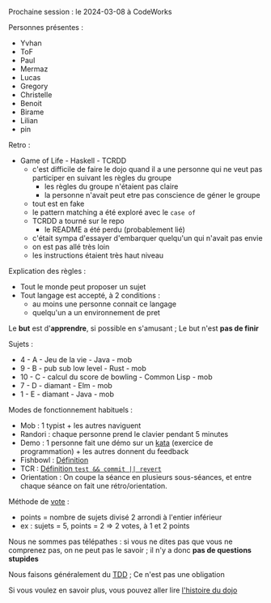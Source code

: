 Prochaine session : le 2024-03-08 à CodeWorks

Personnes présentes :
- Yvhan
- ToF
- Paul
- Mermaz
- Lucas
- Gregory
- Christelle
- Benoit
- Birame
- Lilian
- pin

Retro :
- Game of Life - Haskell - TCRDD
  - c'est difficile de faire le dojo quand il a une personne qui ne veut pas participer en suivant les règles du groupe
    - les règles du groupe n'étaient pas claire
    - la personne n'avait peut etre pas conscience de géner le groupe
  - tout est en fake
  - le pattern matching a été exploré avec le `case of`
  - TCRDD a tourné sur le repo
    - le README a été perdu (probablement lié)
  - c'était sympa d'essayer d'embarquer quelqu'un qui n'avait pas envie
  - on est pas allé très loin
  - les instructions étaient très haut niveau

Explication des règles :
- Tout le monde peut proposer un sujet
- Tout langage est accepté, à 2 conditions :
  - au moins une personne connait ce langage
  - quelqu'un a un environnement de pret

Le **but** est d'**apprendre**, si possible en s'amusant ;
Le but n'est **pas de finir**

Sujets :
- 4 - A - Jeu de la vie - Java - mob
- 9 - B - pub sub low level - Rust - mob
- 10 - C - calcul du score de bowling - Common Lisp - mob
- 7 - D - diamant - Elm - mob
- 1 - E - diamant - Java - mob

Modes de fonctionnement habituels :
- Mob : 1 typist + les autres naviguent
- Randori : chaque personne prend le clavier pendant 5 minutes
- Demo : 1 personne fait une démo sur un [kata] (exercice de programmation) + les autres donnent du feedback
- Fishbowl : [Définition][fishbowl]
- TCR : [Définition `test && commit || revert`][tcr]
- Orientation : On coupe la séance en plusieurs sous-séances,
  et entre chaque séance on fait une rétro/orientation.

Méthode de [vote] :
- points = nombre de sujets divisé 2 arrondi à l'entier inférieur
- ex : sujets = 5, points = 2 => 2 votes, à 1 et 2 points

Nous ne sommes pas télépathes :
si vous ne dites pas que vous ne comprenez pas, on ne peut pas le savoir ;
il n'y a donc **pas de questions stupides**

Nous faisons généralement du [TDD][test_driven_development] ;
Ce n'est pas une obligation

Si vous voulez en savoir plus, vous pouvez aller lire [l'histoire du dojo]

[kata]: https://web.archive.org/web/20040423023001/http://www.pragprog.com/pragdave/Practices/CodeKata.rdoc
[fishbowl]: https://en.wikipedia.org/wiki/Fishbowl_%28conversation%29
[tcr]: https://medium.com/@kentbeck_7670/test-commit-revert-870bbd756864
[vote]: https://emmanuelpaatz.com/dojosurvey
[test_driven_development]: https://fr.wikipedia.org/wiki/Test_driven_development
[l'histoire du dojo]: https://github.com/dojo-developpement-paris/dojo-developpement-paris.github.io/blob/main/history.md
